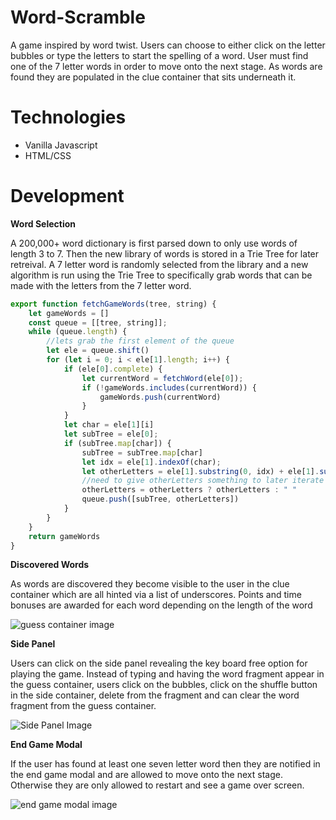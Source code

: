 # Word-Scramble
A game inspired by word twist. Users can choose to either click on the letter bubbles or type the letters to start
the spelling of a word. User must find one of the 7 letter words in order to move onto the next stage. As words are 
found they are populated in the clue container that sits underneath it.

# Technologies

* Vanilla Javascript
* HTML/CSS

# Development

**Word Selection**

A 200,000+ word dictionary is first parsed down to only use words of length 3 to 7. Then the new library of words is
stored in a Trie Tree for later retreival. A 7 letter word is randomly selected from the library and a new algorithm
is run using the Trie Tree to specifically grab words that can be made with the letters from the 7 letter word.

```javascript
export function fetchGameWords(tree, string) {
    let gameWords = []
    const queue = [[tree, string]];
    while (queue.length) {
        //lets grab the first element of the queue
        let ele = queue.shift()
        for (let i = 0; i < ele[1].length; i++) {
            if (ele[0].complete) {
                let currentWord = fetchWord(ele[0]);
                if (!gameWords.includes(currentWord)) {
                    gameWords.push(currentWord)
                }
            }
            let char = ele[1][i]
            let subTree = ele[0];
            if (subTree.map[char]) {
                subTree = subTree.map[char]
                let idx = ele[1].indexOf(char);
                let otherLetters = ele[1].substring(0, idx) + ele[1].substring(idx + 1);
                //need to give otherLetters something to later iterate through
                otherLetters = otherLetters ? otherLetters : " "
                queue.push([subTree, otherLetters])
            }
        }
    }
    return gameWords
}
```

**Discovered Words**

As words are discovered they become visible to the user in the clue container which are all hinted via a list of 
underscores. Points and time bonuses are awarded for each word depending on the length of the word

![guess container image](https://user-images.githubusercontent.com/74022542/142081949-3eb4ad71-fb8e-4c41-8386-121e23920d94.png)

**Side Panel**

Users can click on the side panel revealing the key board free option for playing the game. Instead of typing
and having the word fragment appear in the guess container, users click on the bubbles, click on the shuffle
button in the side container, delete from the fragment and can clear the word fragment from the guess container.

![Side Panel Image](https://user-images.githubusercontent.com/74022542/142082547-d02b5c71-31f0-4a93-9e92-1410009c568e.png)

**End Game Modal**

If the user has found at least one seven letter word then they are notified in the end game modal and are allowed to move onto
the next stage. Otherwise they are only allowed to restart and see a game over screen.

![end game modal image](https://user-images.githubusercontent.com/74022542/142083195-fe9409d7-8cb6-446c-9f03-c301e9ea799d.png)
